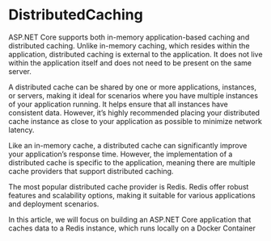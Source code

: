 # DistributedCaching
ASP.NET Core supports both in-memory application-based caching and distributed caching. Unlike in-memory caching, which resides within the application, distributed caching is external to the application. It does not live within the application itself and does not need to be present on the same server.

A distributed cache can be shared by one or more applications, instances, or servers, making it ideal for scenarios where you have multiple instances of your application running. It helps ensure that all instances have consistent data. However, it’s highly recommended placing your distributed cache instance as close to your application as possible to minimize network latency.

Like an in-memory cache, a distributed cache can significantly improve your application’s response time. However, the implementation of a distributed cache is specific to the application, meaning there are multiple cache providers that support distributed caching.

The most popular distributed cache provider is Redis. Redis offer robust features and scalability options, making it suitable for various applications and deployment scenarios.

In this article, we will focus on building an ASP.NET Core application that caches data to a Redis instance, which runs locally on a Docker Container
